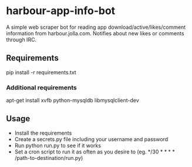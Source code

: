 # harbour-app-info-bot
A simple web scraper bot for reading app download/active/likes/comment information from harbour.jolla.com.
Notifies about new likes or comments through IRC.

## Requirements
pip install -r requirements.txt

### Additional requirements
apt-get install xvfb python-mysqldb libmysqlclient-dev

## Usage
- Install the requirements
- Create a secrets.py file including your username and password
- Run python run.py to see if it works
- Set a cron script to run it as often as you desire to (eg. */30 * * * * /path-to-destination/run.py)